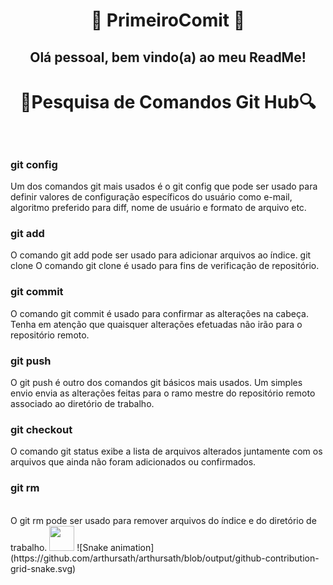 <h1 align="center">🔨 PrimeiroComit 🔨
<h2 align="center">Olá pessoal, bem vindo(a) ao meu ReadMe!</h2>
<h1 align="center">🔎Pesquisa de Comandos Git Hub🔍
<br>
<br>
<p> <h3>git config</h3>
Um dos comandos git mais usados ​​é o git config que pode ser usado para definir valores de configuração específicos do usuário como e-mail, algoritmo preferido para diff, nome de usuário e formato de arquivo etc.

<p> <h3>git add</h3>
O comando git add pode ser usado para adicionar arquivos ao índice. 
git clone
O comando git clone é usado para fins de verificação de repositório.
<p> <h3>git commit</h3>
O comando git commit é usado para confirmar as alterações na cabeça. Tenha em atenção que quaisquer alterações efetuadas não irão para o repositório remoto. 
<p> <h3>git push</h3>
O git push é outro dos comandos git básicos mais usados. Um simples envio envia as alterações feitas para o ramo mestre do repositório remoto associado ao diretório de trabalho. 
<p> <h3>git checkout</h3>
O comando git status exibe a lista de arquivos alterados juntamente com os arquivos que ainda não foram adicionados ou confirmados.
<p> <h3>git rm</h3>
<br>
O git rm pode ser usado para remover arquivos do índice e do diretório de trabalho.
<img loading="lazy" 
src="https://cdn.jsdelivr.net/gh/devicons/devicon/icons/linux/linux-original.svg" width="40" height="40"/>
![Snake animation](https://github.com/arthursath/arthursath/blob/output/github-contribution-grid-snake.svg)






